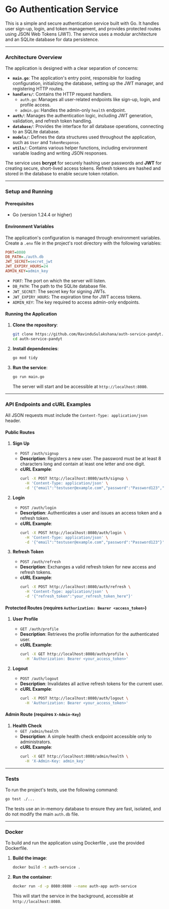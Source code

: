 # Go Authentication Service

This is a simple and secure authentication service built with Go. It handles user sign-up, login, and token management, and provides protected routes using JSON Web Tokens (JWT). The service uses a modular architecture and an SQLite database for data persistence.

-----

### Architecture Overview

The application is designed with a clear separation of concerns:

  * **`main.go`**: The application's entry point, responsible for loading configuration, initializing the database, setting up the JWT manager, and registering HTTP routes.
  * **`handlers/`**: Contains the HTTP request handlers.
      * `auth.go`: Manages all user-related endpoints like sign-up, login, and profile access.
      * `admin.go`: Handles the admin-only `health` endpoint.
  * **`auth/`**: Manages the authentication logic, including JWT generation, validation, and refresh token handling.
  * **`database/`**: Provides the interface for all database operations, connecting to an SQLite database.
  * **`models/`**: Defines the data structures used throughout the application, such as `User` and `TokenResponse`.
  * **`utils/`**: Contains various helper functions, including environment variable loading and writing JSON responses.

The service uses **bcrypt** for securely hashing user passwords and **JWT** for creating secure, short-lived access tokens. Refresh tokens are hashed and stored in the database to enable secure token rotation.

-----

### Setup and Running

#### Prerequisites

  * Go (version 1.24.4 or higher)

#### Environment Variables

The application's configuration is managed through environment variables. Create a `.env` file in the project's root directory with the following variables:

```ini
PORT=8080
DB_PATH=./auth.db
JWT_SECRET=secret_jwt
JWT_EXPIRY_HOURS=24
ADMIN_KEY=admin_key
```

  * `PORT`: The port on which the server will listen.
  * `DB_PATH`: The path to the SQLite database file.
  * `JWT_SECRET`: The secret key for signing JWTs.
  * `JWT_EXPIRY_HOURS`: The expiration time for JWT access tokens.
  * `ADMIN_KEY`: The key required to access admin-only endpoints.

#### Running the Application

1.  **Clone the repository**:
    ```bash
    git clone https://github.com/RavinduSulakshana/auth-service-pandyt.git
    cd auth-service-pandyt
    ```
2.  **Install dependencies**:
    ```bash
    go mod tidy
    ```
3.  **Run the service**:
    ```bash
    go run main.go
    ```
    The server will start and be accessible at `http://localhost:8080`.

-----

### API Endpoints and cURL Examples

All JSON requests must include the `Content-Type: application/json` header.

#### Public Routes

1.  **Sign Up**

      * `POST /auth/signup`
      * **Description**: Registers a new user. The password must be at least 8 characters long and contain at least one letter and one digit.
      * **cURL Example**:
        ```bash
        curl -X POST http://localhost:8080/auth/signup \
          -H 'Content-Type: application/json' \
          -d '{"email":"testuser@example.com","password":"Password123","firstname":"Test","lastname":"User"}'
        ```

2.  **Login**

      * `POST /auth/login`
      * **Description**: Authenticates a user and issues an access token and a refresh token.
      * **cURL Example**:
        ```bash
        curl -X POST http://localhost:8080/auth/login \
          -H 'Content-Type: application/json' \
          -d '{"email":"testuser@example.com","password":"Password123"}'
        ```

3.  **Refresh Token**

      * `POST /auth/refresh`
      * **Description**: Exchanges a valid refresh token for new access and refresh tokens.
      * **cURL Example**:
        ```bash
        curl -X POST http://localhost:8080/auth/refresh \
          -H 'Content-Type: application/json' \
          -d '{"refresh_token":"your_refresh_token_here"}'
        ```

#### Protected Routes (requires `Authorization: Bearer <access_token>`)

1.  **User Profile**

      * `GET /auth/profile`
      * **Description**: Retrieves the profile information for the authenticated user.
      * **cURL Example**:
        ```bash
        curl -X GET http://localhost:8080/auth/profile \
          -H 'Authorization: Bearer <your_access_token>'
        ```

2.  **Logout**

      * `POST /auth/logout`
      * **Description**: Invalidates all active refresh tokens for the current user.
      * **cURL Example**:
        ```bash
        curl -X POST http://localhost:8080/auth/logout \
          -H 'Authorization: Bearer <your_access_token>'
        ```

#### Admin Route (requires `X-Admin-Key`)

1.  **Health Check**
      * `GET /admin/health`
      * **Description**: A simple health check endpoint accessible only to administrators.
      * **cURL Example**:
        ```bash
        curl -X GET http://localhost:8080/admin/health \
          -H 'X-Admin-Key: admin_key'
        ```

-----

### Tests

To run the project's tests, use the following command:

```bash
go test ./...
```

The tests use an in-memory database to ensure they are fast, isolated, and do not modify the main `auth.db` file.

-----

###  Docker

To build and run the application using  Dockerfile , use the provided Dockerfile.

1.  **Build the image**:
    ```bash
    docker build -t auth-service .
    ```
2.  **Run the container**:
    ```bash
    docker run -d -p 8080:8080 --name auth-app auth-service
    ```
    This will start the service in the background, accessible at `http://localhost:8080`.
